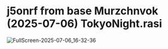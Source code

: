 # j5onrf from base Murzchnvok (2025-07-06) TokyoNight.rasi

![FullScreen-2025-07-06_16-32-36](https://github.com/user-attachments/assets/2c187d6d-a4f0-4f49-a11c-6f2823a39961)
